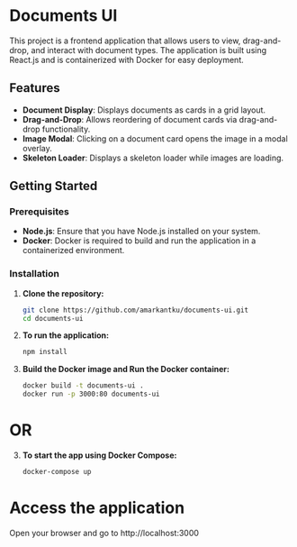 # Documents UI

This project is a frontend application that allows users to view, drag-and-drop, and interact with document types. The application is built using React.js and is containerized with Docker for easy deployment.

## Features

- **Document Display**: Displays documents as cards in a grid layout.
- **Drag-and-Drop**: Allows reordering of document cards via drag-and-drop functionality.
- **Image Modal**: Clicking on a document card opens the image in a modal overlay.
- **Skeleton Loader**: Displays a skeleton loader while images are loading.

## Getting Started

### Prerequisites

- **Node.js**: Ensure that you have Node.js installed on your system.
- **Docker**: Docker is required to build and run the application in a containerized environment.

### Installation

1. **Clone the repository:**

   ```bash
   git clone https://github.com/amarkantku/documents-ui.git
   cd documents-ui

2. **To run the application:**
   ```bash
   npm install

3. **Build the Docker image and Run the Docker container:**
   ```bash
   docker build -t documents-ui .
   docker run -p 3000:80 documents-ui

# OR

3. **To start the app using Docker Compose:**
   ```bash
   docker-compose up

# Access the application
Open your browser and go to http://localhost:3000